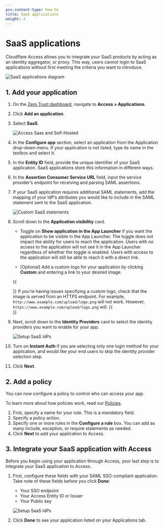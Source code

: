 ```yaml
---
pcx-content-type: how-to
title: SaaS applications
weight: 2
---
```


# SaaS applications

Cloudflare Access allows you to integrate your SaaS products by acting as an identity aggregator, or proxy. This way, users cannot login to SaaS applications without first meeting the criteria you want to introduce.

![SaaS applications diagram](/cloudflare-one/static/documentation/applications/diagram-saas.jpg)

## 1. Add your application

1.  On the [Zero Trust dashboard](https://dash.teams.cloudflare.com), navigate to **Access > Applications**.

2.  Click **Add an application**.

3.  Select **SaaS**.

    ![Access Saas and Self-Hosted](/cloudflare-one/static/documentation/applications/add-saas-application.png)

4.  In the **Configure app** section, select an application from the Application drop-down menu. If your application is not listed, type its name in the textbox and select it.

5.  In the **Entity ID** field, provide the unique identifier of your SaaS application.
    SaaS applications store this information in different ways.

6.  In the **Assertion Consumer Service URL** field, input the service provider’s endpoint for receiving and parsing SAML assertions.

7.  If your SaaS application requires additional SAML statements, add the mapping of your IdP’s attributes you would like to include in the SAML statement sent to the SaaS application.

    ![Custom SaaS statements](/cloudflare-one/static/documentation/applications/custom-saas-statements.png)

8.  Scroll down to the **Application visibility** card.

    *   Toggle on **Show application in the App Launcher** if you want the application to be visible in the App Launcher. The toggle does not impact the ability for users to reach the application. Users with no access to the application will not see it in the App Launcher regardless of whether the toggle is enabled. Users with access to the application will still be able to reach it with a direct link.

    *   \[Optional] Add a custom logo for your application by clicking **Custom** and entering a link to your desired image.

    {{<Aside>}}
If you're having issues specifying a custom logo, check that the image is served from an HTTPS endpoint. For example, `http://www.example.com/upload/logo.png` will not work. However, `https://www.example.com/upload/logo.png` will.
    {{</Aside>}}

9.  Next, scroll down to the **Identity Providers** card to select the identity providers you want to enable for your app.

    ![Setup SaaS IdPs](/cloudflare-one/static/documentation/applications/saas-idp.png)

10.  Turn on **Instant Auth** if you are selecting only one login method for your application, and would like your end users to skip the identity provider selection step.

11.  Click **Next**.

## 2. Add a policy

You can now configure a policy to control who can access your app.

To learn more about how policies work, read our [Policies](/cloudflare-one/policies/).

1.  First, specify a name for your rule. This is a mandatory field.
2.  Specify a policy action.
3.  Specify one or more rules in the **Configure a rule** box. You can add as many include, exception, or require statements as needed.
4.  Click **Next** to add your application to Access.

## 3. Integrate your SaaS application with Access

Before you begin using your application through Access, your last step is to integrate your SaaS application to Access.

1.  First, configure these fields with your SAML SSO-compliant application. Take note of these fields before you click **Done**:

    - Your SSO endpoint
    - Your Access Entity ID or Issuer
    - Your Public key

    ![Setup SaaS IdPs](/cloudflare-one/static/documentation/applications/saas-integrate.png)

2.  Click **Done** to see your application listed on your Applications tab.